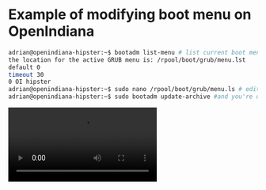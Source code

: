 # Example of modifying boot menu on OpenIndiana

``` Bash
adrian@openindiana-hipster:~$ bootadm list-menu # list current boot menu(roughly, and location of it)
the location for the active GRUB menu is: /rpool/boot/grub/menu.lst
default 0
timeout 30
0 OI hipster
adrian@openindiana-hipster:~$ sudo nano /rpool/boot/grub/menu.ls # edit the boot menu accordingly and save
adrian@openindiana-hipster:~$ sudo bootadm update-archive #and you're done, boot menu update!
```
![movie](Videos/edit-boot-menu.webm)
